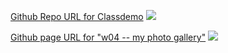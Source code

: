 [Github Repo URL for Classdemo](https://github.com/Wu0228/101-classdemo-409380317)
![](https://i.imgur.com/GeWib8R.png)

[Github page URL for "w04 -- my photo gallery"](https://wu0228.github.io/101-classdemo-409380317/W04/myphotogallery.html)
![](https://i.imgur.com/nSfvOlN.png)
